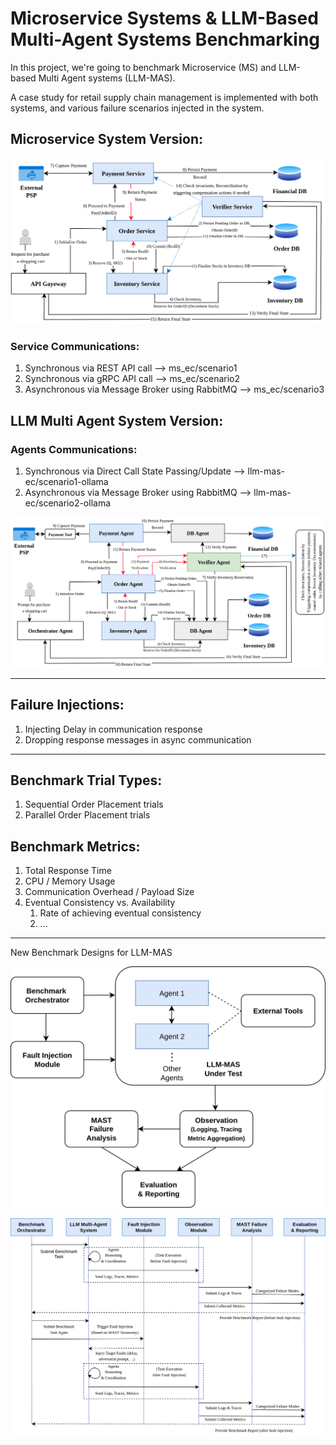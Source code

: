 # Microservice Systems & LLM-Based Multi-Agent Systems Benchmarking

In this project, we're going to benchmark Microservice (MS) and LLM-based Multi Agent systems (LLM-MAS).

A case study for retail supply chain management is implemented with both systems, and various failure scenarios injected in the system.

## Microservice System Version:

![alt text](figures/enhanced-llm-mas-benchmarking-MS-Inventory.png)

### Service Communications:

1. Synchronous via REST API call --> ms_ec/scenario1
2. Synchronous via gRPC API call --> ms_ec/scenario2
3. Asynchronous via Message Broker using RabbitMQ --> ms_ec/scenario3


## LLM Multi Agent System Version:

### Agents Communications:

1. Synchronous via Direct Call State Passing/Update --> llm-mas-ec/scenario1-ollama
2. Asynchronous via Message Broker using RabbitMQ --> llm-mas-ec/scenario2-ollama

![alt text](figures/enhanced-llm-mas-benchmarking-LLM-MAS-Inventory.png)


--------------------------

## Failure Injections:

1. Injecting Delay in communication response
2. Dropping response messages in async communication


--------------------------

## Benchmark Trial Types:

   1. Sequential Order Placement trials
   2. Parallel Order Placement trials

## Benchmark Metrics:

  1. Total Response Time
  2. CPU / Memory Usage
  3. Communication Overhead / Payload Size
  4. Eventual Consistency vs. Availability
     1. Rate of achieving eventual consistency
     2. ...



--------------------------

New Benchmark Designs for LLM-MAS

![System Architecture of LLM MAS Benchmarking](figures/enhanced-llm-mas-benchmarking-System-Architecture.png)

![Sequence Diagram of Benchmarking for LLM MAS](figures/enhanced-llm-mas-benchmarking-Interaction-sequence-diagram.png)
